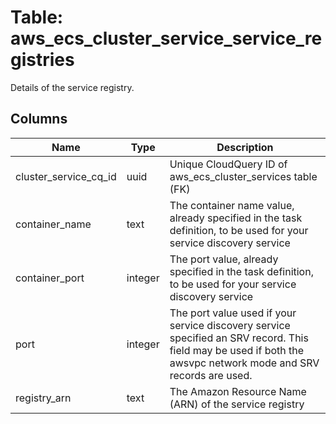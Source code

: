 
# Table: aws_ecs_cluster_service_service_registries
Details of the service registry.
## Columns
| Name        | Type           | Description  |
| ------------- | ------------- | -----  |
|cluster_service_cq_id|uuid|Unique CloudQuery ID of aws_ecs_cluster_services table (FK)|
|container_name|text|The container name value, already specified in the task definition, to be used for your service discovery service|
|container_port|integer|The port value, already specified in the task definition, to be used for your service discovery service|
|port|integer|The port value used if your service discovery service specified an SRV record. This field may be used if both the awsvpc network mode and SRV records are used.|
|registry_arn|text|The Amazon Resource Name (ARN) of the service registry|
